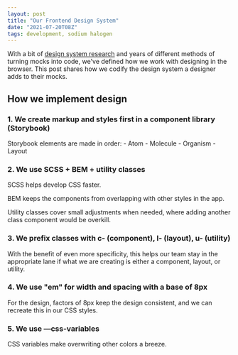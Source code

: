 ```yaml
---
layout: post
title: "Our Frontend Design System"
date: "2021-07-20T08Z"
tags: development, sodium halogen
---
```


With a bit of [design system research](/design-system-research/) and years of different methods of turning mocks into code, we've defined how we work with designing in the browser. This post shares how we codify the design system a designer adds to their mocks.

## How we implement design

### 1. We create markup and styles first in a component library (Storybook)

   Storybook elements are made in order:
      - Atom
      - Molecule
      - Organism
      - Layout

### 2. We use SCSS + BEM + utility classes

   SCSS helps develop CSS faster.

   BEM keeps the components from overlapping with other styles in the app.

   Utility classes cover small adjustments when needed, where adding another class component would be overkill.

### 3. We prefix classes with **c-** (component), **l-** (layout), **u-** (utility)

   With the benefit of even more specificity, this helps our team stay in the appropriate lane if what we are creating is either a component, layout, or utility.

### 4. We use "em" for width and spacing with a base of 8px

   For the design, factors of 8px keep the design consistent, and we can recreate this in our CSS styles.

### 5. We use —css-variables

   CSS variables make overwriting other colors a breeze.